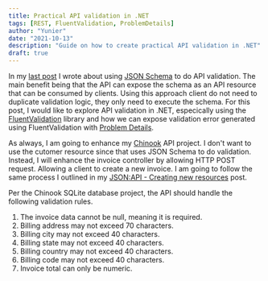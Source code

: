 ```yaml
---
title: Practical API validation in .NET
tags: [REST, FluentValidation, ProblemDetails]
author: "Yunier"
date: "2021-10-13"
description: "Guide on how to create practical API validation in .NET"
draft: true
---
```


In my [last post](../a-better-api-validation-strategy/) I wrote about using [JSON Schema](https://json-schema.org/) to do API validation. The main benefit being that the API can expose the schema as an API resource that can be consumed by clients. Using this approach client do not need to duplicate validation logic, they only need to execute the schema. For this post, I would like to explore API validation in .NET, especically using the [FluentValidation](https://fluentvalidation.net/) library and how we can expose validation error generated using FluentValidation with [Problem Details](https://datatracker.ietf.org/doc/html/rfc7807).

As always, I am going to enhance my [Chinook](https://chinook-jsonapi.herokuapp.com/) API project. I don't want to use the cutomer resource since that uses JSON Schema to do validation. Instead, I will enhance the invoice controller by allowing HTTP POST request. Allowing a client to create a new invoice. I am going to follow the same process I outlined in my [JSON:API - Creating new resources](../../2021/json-api-creating-new-resources) post.

Per the Chinook SQLite database project, the API should handle the following validation rules.

1. The invoice data cannot be null, meaning it is required.
2. Billing address may not exceed 70 characters.
3. Billing city may not exceed 40 characters.
4. Billing state may not exceed 40 characters.
5. Billing country may not exceed 40 characters.
6. Billing code may not exceed 40 characters.
7. Invoice total can only be numeric.



